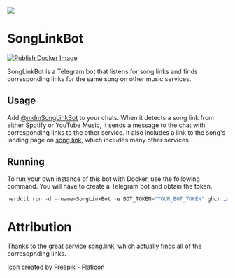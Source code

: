 ![](https://imgur.com/QViYxpM.png)

# SongLinkBot
[![Publish Docker Image](https://github.com/micahmo/SongLinkBot/actions/workflows/docker-image.yml/badge.svg)](https://github.com/micahmo/SongLinkBot/actions/workflows/docker-image.yml)

SongLinkBot is a Telegram bot that listens for song links and finds corresponding links for the same song on other music services.

## Usage

Add [@mdmSongLinkBot](https://t.me/mdmSongLinkBot) to your chats. When it detects a song link from either Spotify or YouTube Music, it sends a message to the chat with corresponding links to the other service. It also includes a link to the song's landing page on [song.link](https://song.link), which includes many other services.

## Running

To run your own instance of this bot with Docker, use the following command. You will have to create a Telegram bot and obtain the token.

``` powershell
nerdctl run -d --name=SongLinkBot -e BOT_TOKEN="YOUR_BOT_TOKEN" ghcr.io/micahmo/songlinkbot:latest
```

# Attribution

Thanks to the great service [song.link](https://song.link), which actually finds all of the corresopnding links.

[Icon](https://www.flaticon.com/premium-icon/music-notes_1895657) created by [Freepik](https://www.flaticon.com/authors/freepik) - [Flaticon](https://www.flaticon.com/)